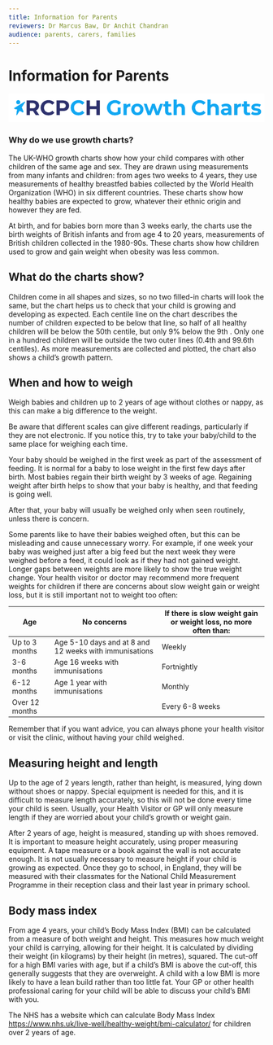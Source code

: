 ```yaml
---
title: Information for Parents
reviewers: Dr Marcus Baw, Dr Anchit Chandran
audience: parents, carers, families
---
```


# Information for Parents

![RCPCH Growth Chart Logo Text](../_assets/_images/growthchartstitle.png)

### Why do we use growth charts?

The UK-WHO growth charts show how your child compares with other children of the same age and sex. They are drawn using measurements from many infants and children: from ages two weeks to 4 years, they use measurements of healthy breastfed babies collected by the World Health Organization (WHO) in six different countries. These charts show how healthy babies are expected to grow, whatever their ethnic origin and however they are fed.

At birth, and for babies born more than 3 weeks early, the charts use the birth weights of British infants and from age 4 to 20 years, measurements of British children collected in the 1980-90s. These charts show how children used to grow and gain weight when obesity was less common.

## What do the charts show?

Children come in all shapes and sizes, so no two filled-in charts will look the same, but the chart helps us to check that your child is growing and developing as expected. Each centile line on the chart describes the number of children expected to be below that line, so half of all healthy children will be below the 50th centile, but only 9% below the 9th . Only one in a hundred children will be outside the two outer lines (0.4th and 99.6th centiles). As more measurements are collected and plotted, the chart also shows a child’s growth pattern.

## When and how to weigh

Weigh babies and children up to 2 years of age without clothes or nappy, as this can make a big difference to the weight.

Be aware that different scales can give different readings, particularly if they are not electronic. If you notice this, try to take your baby/child to the same place for weighing each time.

Your baby should be weighed in the first week as part of the assessment of feeding. It is normal for a baby to lose weight in the first few days after birth. Most babies regain their birth weight by 3 weeks of age. Regaining weight after birth helps to show that your baby is healthy, and that feeding is going well.

After that, your baby will usually be weighed only when seen routinely, unless there is concern.

Some parents like to have their babies weighed often, but this can be misleading and cause unnecessary worry. For example, if one week your baby was weighed just after a big feed but the next week they were weighed before a feed, it could look as if they had not gained weight. Longer gaps between weights are more likely to show the true weight change. Your health visitor or doctor may recommend more frequent weights for children if there are concerns about slow weight gain or weight loss, but it is still important not to weight too often:

| Age | No concerns | If there is slow weight gain or weight loss, no more often than: |
| --- | --- | --- |
| Up to 3 months | Age 5-10 days and at 8 and 12 weeks with immunisations | Weekly |
| 3-6 months | Age 16 weeks with immunisations | Fortnightly |
| 6-12 months | Age 1 year with immunisations | Monthly |
| Over 12 months | | Every 6-8 weeks |

Remember that if you want advice, you can always phone your health visitor or visit the clinic, without having your child weighed.

## Measuring height and length

Up to the age of 2 years length, rather than height, is measured, lying down without shoes or nappy. Special equipment is needed for this, and it is difficult to measure length accurately, so this will not be done every time your child is seen. Usually, your Health Visitor or GP will only measure length if they are worried about your child’s growth or weight gain.

After 2 years of age, height is measured, standing up with shoes removed. It is important to measure height accurately, using proper measuring equipment. A tape measure or a book against the wall is not accurate enough. It is not usually necessary to measure height if your child is growing as expected. Once they go to school, in England, they will be measured with their classmates for the National Child Measurement Programme in their reception class and their last year in primary school.

## Body mass index

From age 4 years, your child’s Body Mass Index (BMI) can be calculated from a measure of both weight and height. This measures how much weight your child is carrying, allowing for their height. It is calculated by dividing their weight (in kilograms) by their height (in metres), squared. The cut-off for a high BMI varies with age, but if a child’s BMI is above the cut-off, this generally suggests that they are overweight. A child with a low BMI is more likely to have a lean build rather than too little fat. Your GP or other health professional caring for your child will be able to discuss your child’s BMI with you.

The NHS has a website which can calculate Body Mass Index <https://www.nhs.uk/live-well/healthy-weight/bmi-calculator/> for children over 2 years of age.

<!-- # TODO: #92 Update NHS.UK cBMI Calculator link -->
